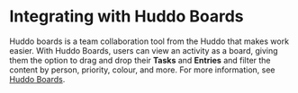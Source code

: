 # Integrating with Huddo Boards

Huddo boards is a team collaboration tool from the Huddo that makes work easier. With Huddo Boards, users can view an activity as a board, giving them the option to drag and drop their **Tasks** and **Entries** and filter the content by person, priority, colour, and more. For more information, see [Huddo Boards](https://www.huddo.com/boards).

